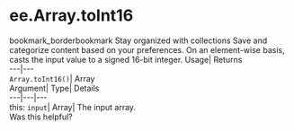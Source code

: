  
#  ee.Array.toInt16
bookmark_borderbookmark Stay organized with collections  Save and categorize content based on your preferences.
On an element-wise basis, casts the input value to a signed 16-bit integer. 
Usage| Returns  
---|---  
`Array.toInt16()`| Array  
Argument| Type| Details  
---|---|---  
this: `input`| Array| The input array.  
Was this helpful?
